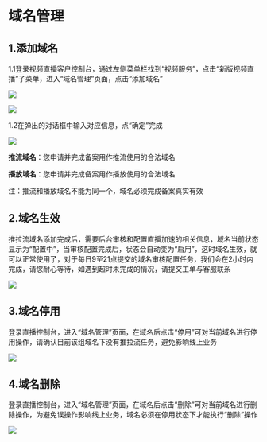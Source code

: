 # 域名管理

## 1.添加域名

1.1登录视频直播客户控制台，通过左侧菜单栏找到“视频服务”，点击“新版视频直播”子菜单，进入“域名管理”页面，点击“添加域名”

![](media/1299e7c01d1510b41063f71dbe544fdf.png)

![](media/525d6a89c405defc6cf14d18fff45fce.png)

1.2在弹出的对话框中输入对应信息，点“确定”完成

![](media/db2f6b856ce71af41465fe9a65e92708.png)

**推流域名**：您申请并完成备案用作推流使用的合法域名

**播放域名**：您申请并完成备案用作播放使用的合法域名

注：推流和播放域名不能为同一个，域名必须完成备案真实有效

## 2.域名生效

推拉流域名添加完成后，需要后台审核和配置直播加速的相关信息，域名当前状态显示为“配置中”，当审核配置完成后，状态会自动变为“启用”，这时域名生效，就可以正常使用了，对于每日9至21点提交的域名审核配置任务，我们会在2小时内完成，请您耐心等待，如遇到超时未完成的情况，请提交工单与客服联系

![](media/38fa154fe78359c7661c6206f096a3d8.png)

## 3.域名停用

登录直播控制台，进入“域名管理”页面，在域名后点击“停用”可对当前域名进行停用操作，请确认目前该组域名下没有推拉流任务，避免影响线上业务

![](media/1e7a7a7951e03b5b97775dfe0bea639c.png)

## 4.域名删除

登录直播控制台，进入“域名管理”页面，在域名后点击“删除”可对当前域名进行删除操作，为避免误操作影响线上业务，域名必须在停用状态下才能执行“删除”操作

![](media/203374a09c0bdab36fd0526d271cc40c.png)

